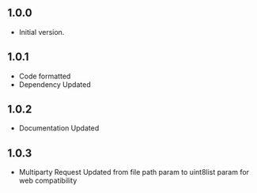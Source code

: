 ## 1.0.0

- Initial version.

## 1.0.1
- Code formatted
- Dependency Updated

## 1.0.2
- Documentation Updated

## 1.0.3
- Multiparty Request Updated from file path param to uint8list param for web compatibility 
